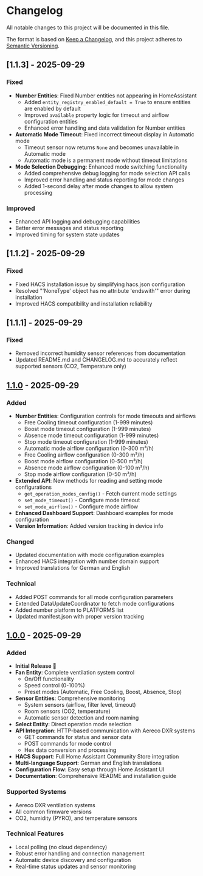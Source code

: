 # Changelog

All notable changes to this project will be documented in this file.

The format is based on [Keep a Changelog](https://keepachangelog.com/en/1.0.0/),
and this project adheres to [Semantic Versioning](https://semver.org/spec/v2.0.0.html).

## [1.1.3] - 2025-09-29

### Fixed
- **Number Entities**: Fixed Number entities not appearing in HomeAssistant
  - Added `entity_registry_enabled_default = True` to ensure entities are enabled by default
  - Improved `available` property logic for timeout and airflow configuration entities
  - Enhanced error handling and data validation for Number entities
- **Automatic Mode Timeout**: Fixed incorrect timeout display in Automatic mode
  - Timeout sensor now returns `None` and becomes unavailable in Automatic mode
  - Automatic mode is a permanent mode without timeout limitations
- **Mode Selection Debugging**: Enhanced mode switching functionality
  - Added comprehensive debug logging for mode selection API calls
  - Improved error handling and status reporting for mode changes
  - Added 1-second delay after mode changes to allow system processing

### Improved
- Enhanced API logging and debugging capabilities
- Better error messages and status reporting
- Improved timing for system state updates

## [1.1.2] - 2025-09-29

### Fixed
- Fixed HACS installation issue by simplifying hacs.json configuration
- Resolved "'NoneType' object has no attribute 'endswith'" error during installation
- Improved HACS compatibility and installation reliability

## [1.1.1] - 2025-09-29

### Fixed
- Removed incorrect humidity sensor references from documentation
- Updated README.md and CHANGELOG.md to accurately reflect supported sensors (CO2, Temperature only)

## [1.1.0] - 2025-09-29

### Added
- **Number Entities**: Configuration controls for mode timeouts and airflows
  - Free Cooling timeout configuration (1-999 minutes)
  - Boost mode timeout configuration (1-999 minutes)
  - Absence mode timeout configuration (1-999 minutes)
  - Stop mode timeout configuration (1-999 minutes)
  - Automatic mode airflow configuration (0-300 m³/h)
  - Free Cooling airflow configuration (0-300 m³/h)
  - Boost mode airflow configuration (0-500 m³/h)
  - Absence mode airflow configuration (0-100 m³/h)
  - Stop mode airflow configuration (0-50 m³/h)
- **Extended API**: New methods for reading and setting mode configurations
  - `get_operation_modes_config()` - Fetch current mode settings
  - `set_mode_timeout()` - Configure mode timeout
  - `set_mode_airflow()` - Configure mode airflow
- **Enhanced Dashboard Support**: Dashboard examples for mode configuration
- **Version Information**: Added version tracking in device info

### Changed
- Updated documentation with mode configuration examples
- Enhanced HACS integration with number domain support
- Improved translations for German and English

### Technical
- Added POST commands for all mode configuration parameters
- Extended DataUpdateCoordinator to fetch mode configurations
- Added number platform to PLATFORMS list
- Updated manifest.json with proper version tracking

## [1.0.0] - 2025-09-29

### Added
- **Initial Release** 🎉
- **Fan Entity**: Complete ventilation system control
  - On/Off functionality
  - Speed control (0-100%)
  - Preset modes (Automatic, Free Cooling, Boost, Absence, Stop)
- **Sensor Entities**: Comprehensive monitoring
  - System sensors (airflow, filter level, timeout)
  - Room sensors (CO2, temperature)
  - Automatic sensor detection and room naming
- **Select Entity**: Direct operation mode selection
- **API Integration**: HTTP-based communication with Aereco DXR systems
  - GET commands for status and sensor data
  - POST commands for mode control
  - Hex data conversion and processing
- **HACS Support**: Full Home Assistant Community Store integration
- **Multi-language Support**: German and English translations
- **Configuration Flow**: Easy setup through Home Assistant UI
- **Documentation**: Comprehensive README and installation guide

### Supported Systems
- Aereco DXR ventilation systems
- All common firmware versions
- CO2, humidity (PYRO), and temperature sensors

### Technical Features
- Local polling (no cloud dependency)
- Robust error handling and connection management
- Automatic device discovery and configuration
- Real-time status updates and sensor monitoring

[1.1.0]: https://github.com/klugernet/ha-aereco-dxr/compare/v1.0.0...v1.1.0
[1.0.0]: https://github.com/klugernet/ha-aereco-dxr/releases/tag/v1.0.0